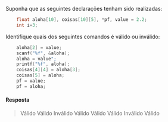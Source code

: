 Suponha que as seguintes declarações tenham sido realizadas:

~~~~c
    float aloha[10], coisas[10][5], *pf, value = 2.2;
    int i=3;
~~~~
Identifique quais dos seguintes comandos é válido ou inválido:

~~~~c
    aloha[2] = value;
    scanf("%f", &aloha);
    aloha = value";
    printf("%f", aloha);
    coisas[4][4] = aloha[3];
    coisas[5] = aloha;
    pf = value;
    pf = aloha;
~~~~

#### Resposta

> Válido
> Válido
> Inválido
> Válido
> Válido
> Válido
> Inválido
> Válido